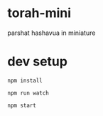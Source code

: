 # torah-mini
parshat hashavua in miniature

# dev setup
`npm install`

`npm run watch`

`npm start`

